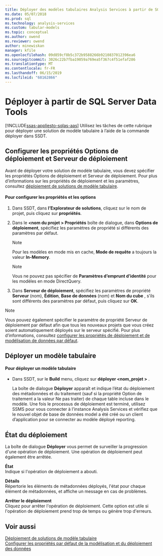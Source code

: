 ```yaml
---
title: Déployer des modèles tabulaires Analysis Services à partir de SQL Server Data Tools | Microsoft Docs
ms.date: 05/07/2018
ms.prod: sql
ms.technology: analysis-services
ms.custom: tabular-models
ms.topic: conceptual
ms.author: owend
ms.reviewer: owend
author: minewiskan
manager: kfile
ms.openlocfilehash: 09d859cf8b5c372b9588266b9210837012396ea6
ms.sourcegitcommit: 3026c22b7fba19059a769ea5f367c4f51efaf286
ms.translationtype: MT
ms.contentlocale: fr-FR
ms.lasthandoff: 06/15/2019
ms.locfileid: "68162866"
---
```

# <a name="deploy-from-sql-server-data-tools"></a>Déployer à partir de SQL Server Data Tools
[!INCLUDE[ssas-appliesto-sqlas-aas](../../includes/ssas-appliesto-sqlas-aas.md)]
  Utilisez les tâches de cette rubrique pour déployer une solution de modèle tabulaire à l’aide de la commande déployer dans SSDT.  
  
##  <a name="bkmk_deploy"></a> Configurer les propriétés Options de déploiement et Serveur de déploiement  
 Avant de déployer votre solution de modèle tabulaire, vous devez spécifier les propriétés Options de déploiement et Serveur de déploiement. Pour plus d’informations sur les propriétés de déploiement et les paramètres, consultez [déploiement de solutions de modèle tabulaire](../../analysis-services/tabular-models/tabular-model-solution-deployment-ssas-tabular.md).  
  
#### <a name="to-configure-options-and-properties"></a>Pour configurer les propriétés et les options  
  
1.  Dans SSDT, dans **l’Explorateur de solutions**, cliquez sur le nom de projet, puis cliquez sur **propriétés**.  
  
2.  Dans le  **\<nom du projet > Propriétés** boîte de dialogue, dans **Options de déploiement**, spécifiez les paramètres de propriété si différents des paramètres par défaut.  
  
    > [!NOTE]  
    >  Pour les modèles en mode mis en cache, **Mode de requête** a toujours la valeur **In-Memory**.  
  
    > [!NOTE]  
    >  Vous ne pouvez pas spécifier de **Paramètres d’emprunt d’identité** pour les modèles en mode DirectQuery.  
  
3.  Dans **Serveur de déploiement**, spécifiez les paramètres de propriété **Serveur** (nom), **Édition**, **Base de données** (nom) et **Nom du cube** , s’ils sont différents des paramètres par défaut, puis cliquez sur **OK**.  
  
> [!NOTE]  
>  Vous pouvez également spécifier le paramètre de propriété Serveur de déploiement par défaut afin que tous les nouveaux projets que vous créez soient automatiquement déployés sur le serveur spécifié. Pour plus d’informations, consultez [configurer les propriétés de déploiement et de modélisation de données par défaut](../../analysis-services/tabular-models/configure-default-data-modeling-and-deployment-properties-ssas-tabular.md).  
  
##  <a name="bkmk_deploy_proc"></a> Déployer un modèle tabulaire  
  
#### <a name="to-deploy-a-tabular-model"></a>Pour déployer un modèle tabulaire
  
-   Dans SSDT, sur le **Build** menu, cliquez sur **déployer \<nom_projet >** .  
  
     La boîte de dialogue **Déployer** apparaît et indique l’état du déploiement des métadonnées et du traitement (sauf si la propriété Option de traitement a la valeur Ne pas traiter) de chaque table incluse dans le modèle. Une fois le processus de déploiement est terminé, utilisez SSMS pour vous connecter à l’instance Analysis Services et vérifiez que le nouvel objet de base de données model a été créé ou un client d’application pour se connecter au modèle déployé reporting.  
  
##  <a name="bkmk_deploy_status"></a> État du déploiement  
 La boîte de dialogue **Déployer** vous permet de surveiller la progression d'une opération de déploiement. Une opération de déploiement peut également être arrêtée.  
  
 **État**  
 Indique si l'opération de déploiement a abouti.  
  
 **Détails**  
 Répertorie les éléments de métadonnées déployés, l'état pour chaque élément de métadonnées, et affiche un message en cas de problèmes.  
  
 **Arrêter le déploiement**  
 Cliquez pour arrêter l'opération de déploiement. Cette option est utile si l'opération de déploiement prend trop de temps ou génère trop d'erreurs.  
  
## <a name="see-also"></a>Voir aussi  
 [Déploiement de solutions de modèle tabulaire](../../analysis-services/tabular-models/tabular-model-solution-deployment-ssas-tabular.md)   
 [Configurer les propriétés par défaut de la modélisation et du déploiement des données](../../analysis-services/tabular-models/configure-default-data-modeling-and-deployment-properties-ssas-tabular.md)  
  
  
